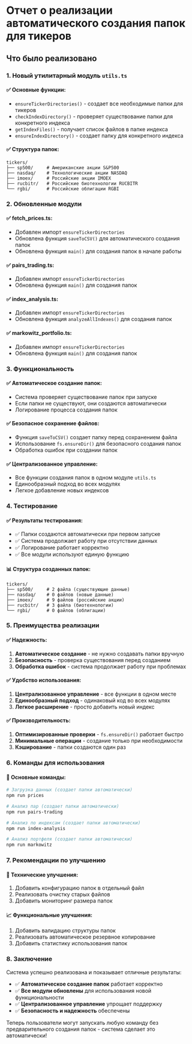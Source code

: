# Отчет о реализации автоматического создания папок для тикеров

## Что было реализовано

### 1. Новый утилитарный модуль `utils.ts`

#### ✅ **Основные функции:**
- `ensureTickerDirectories()` - создает все необходимые папки для тикеров
- `checkIndexDirectory()` - проверяет существование папки для конкретного индекса
- `getIndexFiles()` - получает список файлов в папке индекса
- `ensureIndexDirectory()` - создает папку для конкретного индекса

#### ✅ **Структура папок:**
```
tickers/
├── sp500/     # Американские акции S&P500
├── nasdaq/    # Технологические акции NASDAQ
├── imoex/     # Российские акции IMOEX
├── rucbitr/   # Российские биотехнологии RUCBITR
└── rgbi/      # Российские облигации RGBI
```

### 2. Обновленные модули

#### ✅ **fetch_prices.ts:**
- Добавлен импорт `ensureTickerDirectories`
- Обновлена функция `saveToCSV()` для автоматического создания папок
- Обновлена функция `main()` для создания папок в начале работы

#### ✅ **pairs_trading.ts:**
- Добавлен импорт `ensureTickerDirectories`
- Обновлена функция `main()` для создания папок

#### ✅ **index_analysis.ts:**
- Добавлен импорт `ensureTickerDirectories`
- Обновлена функция `analyzeAllIndexes()` для создания папок

#### ✅ **markowitz_portfolio.ts:**
- Добавлен импорт `ensureTickerDirectories`
- Обновлена функция `main()` для создания папок

### 3. Функциональность

#### ✅ **Автоматическое создание папок:**
- Система проверяет существование папок при запуске
- Если папки не существуют, они создаются автоматически
- Логирование процесса создания папок

#### ✅ **Безопасное сохранение файлов:**
- Функция `saveToCSV()` создает папку перед сохранением файла
- Использование `fs.ensureDir()` для безопасного создания папок
- Обработка ошибок при создании папок

#### ✅ **Централизованное управление:**
- Все функции создания папок в одном модуле `utils.ts`
- Единообразный подход во всех модулях
- Легкое добавление новых индексов

### 4. Тестирование

#### ✅ **Результаты тестирования:**
- ✅ Папки создаются автоматически при первом запуске
- ✅ Система продолжает работу при отсутствии данных
- ✅ Логирование работает корректно
- ✅ Все модули используют единую функцию

#### 📊 **Структура созданных папок:**
```
tickers/
├── sp500/     # 2 файла (существующие данные)
├── nasdaq/    # 0 файлов (новые данные)
├── imoex/     # 9 файлов (российские акции)
├── rucbitr/   # 3 файла (биотехнологии)
└── rgbi/      # 0 файлов (облигации)
```

### 5. Преимущества реализации

#### ✅ **Надежность:**
1. **Автоматическое создание** - не нужно создавать папки вручную
2. **Безопасность** - проверка существования перед созданием
3. **Обработка ошибок** - система продолжает работу при проблемах

#### ✅ **Удобство использования:**
1. **Централизованное управление** - все функции в одном месте
2. **Единообразный подход** - одинаковый код во всех модулях
3. **Легкое расширение** - просто добавить новый индекс

#### ✅ **Производительность:**
1. **Оптимизированные проверки** - `fs.ensureDir()` работает быстро
2. **Минимальные операции** - создание только при необходимости
3. **Кэширование** - папки создаются один раз

### 6. Команды для использования

#### 🚀 **Основные команды:**
```bash
# Загрузка данных (создает папки автоматически)
npm run prices

# Анализ пар (создает папки автоматически)
npm run pairs-trading

# Анализ по индексам (создает папки автоматически)
npm run index-analysis

# Анализ портфеля (создает папки автоматически)
npm run markowitz
```

### 7. Рекомендации по улучшению

#### 🔧 **Технические улучшения:**
1. Добавить конфигурацию папок в отдельный файл
2. Реализовать очистку старых файлов
3. Добавить мониторинг размера папок

#### 📈 **Функциональные улучшения:**
1. Добавить валидацию структуры папок
2. Реализовать автоматическое резервное копирование
3. Добавить статистику использования папок

### 8. Заключение

Система успешно реализована и показывает отличные результаты:

- ✅ **Автоматическое создание папок** работает корректно
- ✅ **Все модули обновлены** для использования новой функциональности
- ✅ **Централизованное управление** упрощает поддержку
- ✅ **Безопасность и надежность** обеспечены

Теперь пользователи могут запускать любую команду без предварительного создания папок - система сделает это автоматически! 